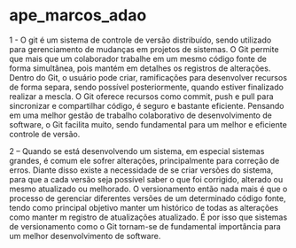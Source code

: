 # ape_marcos_adao

1 - O git é um sistema de controle de versão distribuído, sendo utilizado para gerenciamento de mudanças em projetos de sistemas. O Git permite que mais que um colaborador trabalhe em um mesmo código fonte de forma simultânea, pois mantém em detalhes os registros de alterações. Dentro do Git, o usuário pode criar, ramificações para desenvolver recursos de forma separa, sendo possível posteriormente, quando estiver finalizado realizar a mescla. O Git oferece recursos como commit, push e pull para sincronizar e compartilhar código, é seguro e bastante eficiente. Pensando em uma melhor gestão de trabalho colaborativo de desenvolvimento de software, o Git facilita muito, sendo fundamental para um melhor e eficiente controle de versão.

2 – Quando se está desenvolvendo um sistema, em especial sistemas grandes, é comum ele sofrer alterações, principalmente para correção de erros. Diante disso existe a necessidade de se criar versões do sistema, para que a cada versão seja possível saber o que foi corrigido, alterado ou mesmo atualizado ou melhorado. O versionamento então nada mais é que o processo de gerenciar diferentes versões de um determinado código fonte, tendo como principal objetivo manter um histórico de todas as alterações como manter m registro de atualizações atualizado. É por isso que sistemas de versionamento como o Git tornam-se de fundamental importância para um melhor desenvolvimento de software.

